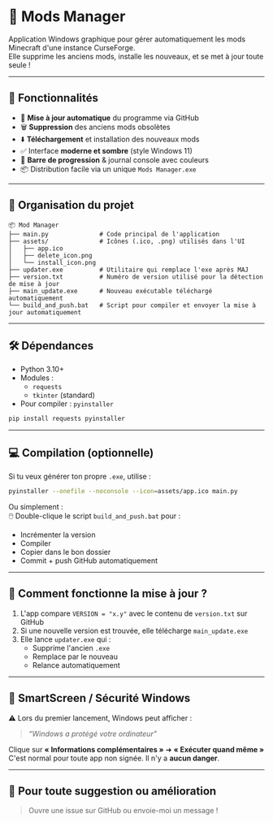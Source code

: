 # 🧩 Mods Manager

Application Windows graphique pour gérer automatiquement les mods Minecraft d'une instance CurseForge.  
Elle supprime les anciens mods, installe les nouveaux, et se met à jour toute seule !

---

## 🚀 Fonctionnalités

- 🔄 **Mise à jour automatique** du programme via GitHub
- 🗑 **Suppression** des anciens mods obsolètes
- ⬇️ **Téléchargement** et installation des nouveaux mods
- ✅ Interface **moderne et sombre** (style Windows 11)
- 🔧 **Barre de progression** & journal console avec couleurs
- 📦 Distribution facile via un unique `Mods Manager.exe`

---

## 📁 Organisation du projet

```plaintext
📦 Mod Manager
├── main.py              # Code principal de l'application
├── assets/              # Icônes (.ico, .png) utilisés dans l'UI
│   ├── app.ico
│   ├── delete_icon.png
│   └── install_icon.png
├── updater.exe          # Utilitaire qui remplace l'exe après MAJ
├── version.txt          # Numéro de version utilisé pour la détection de mise à jour
├── main_update.exe      # Nouveau exécutable téléchargé automatiquement
└── build_and_push.bat   # Script pour compiler et envoyer la mise à jour automatiquement
```

---

## 🛠 Dépendances

- Python 3.10+
- Modules :
  - `requests`
  - `tkinter` (standard)
- Pour compiler : `pyinstaller`

```bash
pip install requests pyinstaller
```

---

## 💻 Compilation (optionnelle)

Si tu veux générer ton propre `.exe`, utilise :

```bash
pyinstaller --onefile --noconsole --icon=assets/app.ico main.py
```

Ou simplement :  
🖱️ Double-clique le script `build_and_push.bat` pour :
- Incrémenter la version
- Compiler
- Copier dans le bon dossier
- Commit + push GitHub automatiquement

---

## 🧠 Comment fonctionne la mise à jour ?

1. L'app compare `VERSION = "x.y"` avec le contenu de `version.txt` sur GitHub
2. Si une nouvelle version est trouvée, elle télécharge `main_update.exe`
3. Elle lance `updater.exe` qui :
   - Supprime l'ancien `.exe`
   - Remplace par le nouveau
   - Relance automatiquement

---

## 🔐 SmartScreen / Sécurité Windows

⚠ Lors du premier lancement, Windows peut afficher :
> *“Windows a protégé votre ordinateur”*

Clique sur **« Informations complémentaires »** ➜ **« Exécuter quand même »**  
C'est normal pour toute app non signée. Il n'y a **aucun danger**.

---

## 🧪 Pour toute suggestion ou amélioration
> Ouvre une issue sur GitHub ou envoie-moi un message !
